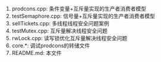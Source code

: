 1. prodcons.cpp: 条件变量+互斥量实现的生产者消费者模型
2. testSemaphore.cpp: 信号量+互斥量实现的生产者消费者模型
3. sellTickets.cpp: 多线程线程安全问题案例
4. testMutex.cpp: 互斥量解决线程安全问题
5. rwLock.cpp: 读写锁优化互斥量解决线程安全问题
6. core.*: 调试prodcons的转储文件
7. README.md: 本文件